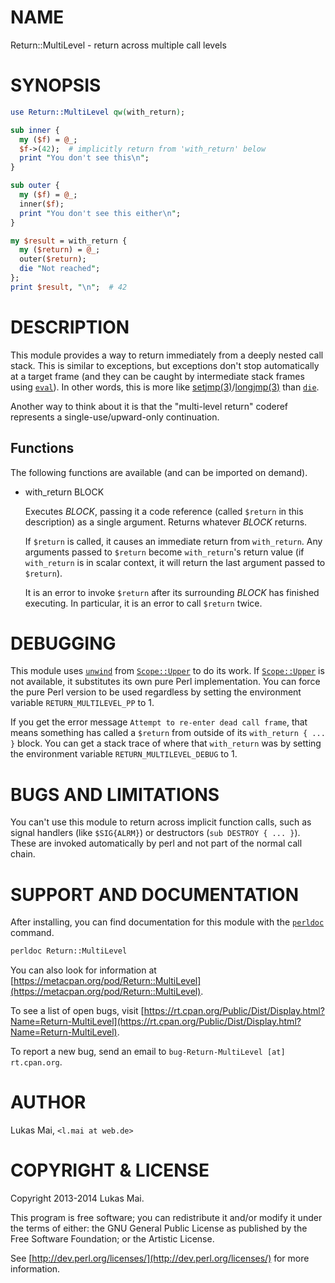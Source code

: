 # NAME

Return::MultiLevel - return across multiple call levels

# SYNOPSIS

```perl
use Return::MultiLevel qw(with_return);

sub inner {
  my ($f) = @_;
  $f->(42);  # implicitly return from 'with_return' below
  print "You don't see this\n";
}

sub outer {
  my ($f) = @_;
  inner($f);
  print "You don't see this either\n";
}

my $result = with_return {
  my ($return) = @_;
  outer($return);
  die "Not reached";
};
print $result, "\n";  # 42
```

# DESCRIPTION

This module provides a way to return immediately from a deeply nested call
stack. This is similar to exceptions, but exceptions don't stop automatically
at a target frame (and they can be caught by intermediate stack frames using
[`eval`](https://metacpan.org/pod/perlfunc#eval-EXPR)). In other words, this is more like
[setjmp(3)](http://man.he.net/man3/setjmp)/[longjmp(3)](http://man.he.net/man3/longjmp) than [`die`](https://metacpan.org/pod/perlfunc#die-LIST).

Another way to think about it is that the "multi-level return" coderef
represents a single-use/upward-only continuation.

## Functions

The following functions are available (and can be imported on demand).

- with\_return BLOCK

    Executes _BLOCK_, passing it a code reference (called `$return` in this
    description) as a single argument. Returns whatever _BLOCK_ returns.

    If `$return` is called, it causes an immediate return from `with_return`. Any
    arguments passed to `$return` become `with_return`'s return value (if
    `with_return` is in scalar context, it will return the last argument passed to
    `$return`).

    It is an error to invoke `$return` after its surrounding _BLOCK_ has finished
    executing. In particular, it is an error to call `$return` twice.

# DEBUGGING

This module uses [`unwind`](https://metacpan.org/pod/Scope%3A%3AUpper#unwind) from
[`Scope::Upper`](https://metacpan.org/pod/Scope%3A%3AUpper) to do its work. If
[`Scope::Upper`](https://metacpan.org/pod/Scope%3A%3AUpper) is not available, it substitutes its own pure
Perl implementation. You can force the pure Perl version to be used regardless
by setting the environment variable `RETURN_MULTILEVEL_PP` to 1.

If you get the error message `Attempt to re-enter dead call frame`, that means
something has called a `$return` from outside of its `with_return { ... }`
block. You can get a stack trace of where that `with_return` was by setting
the environment variable `RETURN_MULTILEVEL_DEBUG` to 1.

# BUGS AND LIMITATIONS

You can't use this module to return across implicit function calls, such as
signal handlers (like `$SIG{ALRM}`) or destructors (`sub DESTROY { ... }`).
These are invoked automatically by perl and not part of the normal call chain.

# SUPPORT AND DOCUMENTATION

After installing, you can find documentation for this module with the
[`perldoc`](https://metacpan.org/pod/perldoc) command.

```sh
perldoc Return::MultiLevel
```

You can also look for information at
[https://metacpan.org/pod/Return::MultiLevel](https://metacpan.org/pod/Return::MultiLevel).

To see a list of open bugs, visit
[https://rt.cpan.org/Public/Dist/Display.html?Name=Return-MultiLevel](https://rt.cpan.org/Public/Dist/Display.html?Name=Return-MultiLevel).

To report a new bug, send an email to
`bug-Return-MultiLevel [at] rt.cpan.org`.

# AUTHOR

Lukas Mai, `<l.mai at web.de>`

# COPYRIGHT & LICENSE

Copyright 2013-2014 Lukas Mai.

This program is free software; you can redistribute it and/or modify it
under the terms of either: the GNU General Public License as published
by the Free Software Foundation; or the Artistic License.

See [http://dev.perl.org/licenses/](http://dev.perl.org/licenses/) for more information.
